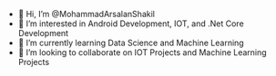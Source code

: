 - 👋 Hi, I’m @MohammadArsalanShakil
- 👀 I’m interested in Android Development, IOT, and .Net Core Development
- 🌱 I’m currently learning Data Science and Machine Learning
- 💞️ I’m looking to collaborate on IOT Projects and Machine Learning Projects
<!--- - 📫 How to reach me ... --->

<!---
MohammadArsalanShakil/MohammadArsalanShakil is a ✨ special ✨ repository because its `README.md` (this file) appears on your GitHub profile.
You can click the Preview link to take a look at your changes.
--->
